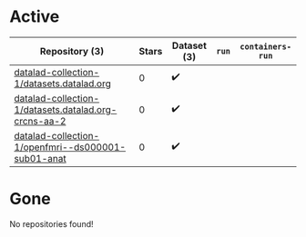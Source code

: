 # Active
| Repository (3) | Stars | Dataset (3) | `run` | `containers-run` |
| --- | --- | --- | --- | --- |
| [datalad-collection-1/datasets.datalad.org](https://github.com/datalad-collection-1/datasets.datalad.org) | 0 | :heavy_check_mark: |  |  |
| [datalad-collection-1/datasets.datalad.org-crcns-aa-2](https://github.com/datalad-collection-1/datasets.datalad.org-crcns-aa-2) | 0 | :heavy_check_mark: |  |  |
| [datalad-collection-1/openfmri--ds000001-sub01-anat](https://github.com/datalad-collection-1/openfmri--ds000001-sub01-anat) | 0 | :heavy_check_mark: |  |  |

# Gone
No repositories found!
